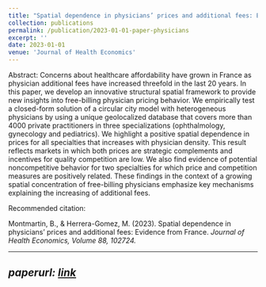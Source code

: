```yaml
---
title: "Spatial dependence in physicians’ prices and additional fees: Evidence from France"
collection: publications
permalink: /publication/2023-01-01-paper-physicians
excerpt: ''
date: 2023-01-01
venue: 'Journal of Health Economics'
---
```

Abstract: 
Concerns about healthcare affordability have grown in France as physician additional fees have increased threefold in the last 20 years. In this paper, we develop an innovative structural spatial framework to provide new insights into free-billing physician pricing behavior. We empirically test a closed-form solution of a circular city model with heterogeneous physicians by using a unique geolocalized database that covers more than 4000 private practitioners in three specializations (ophthalmology, gynecology and pediatrics). We highlight a positive spatial dependence in prices for all specialties that increases with physician density. This result reflects markets in which both prices are strategic complements and incentives for quality competition are low. We also find evidence of potential noncompetitive behavior for two specialties for which price and competition measures are positively related. These findings in the context of a growing spatial concentration of free-billing physicians emphasize key mechanisms explaining the increasing of additional fees.

Recommended citation: 

Montmartin, B., & Herrera-Gomez, M. (2023). Spatial dependence in physicians’ prices and additional fees: Evidence from France. <i>Journal of Health Economics<i>, Volume 88, 102724.

---
paperurl: [link](https://www.sciencedirect.com/science/article/abs/pii/S0167629623000012)
---
